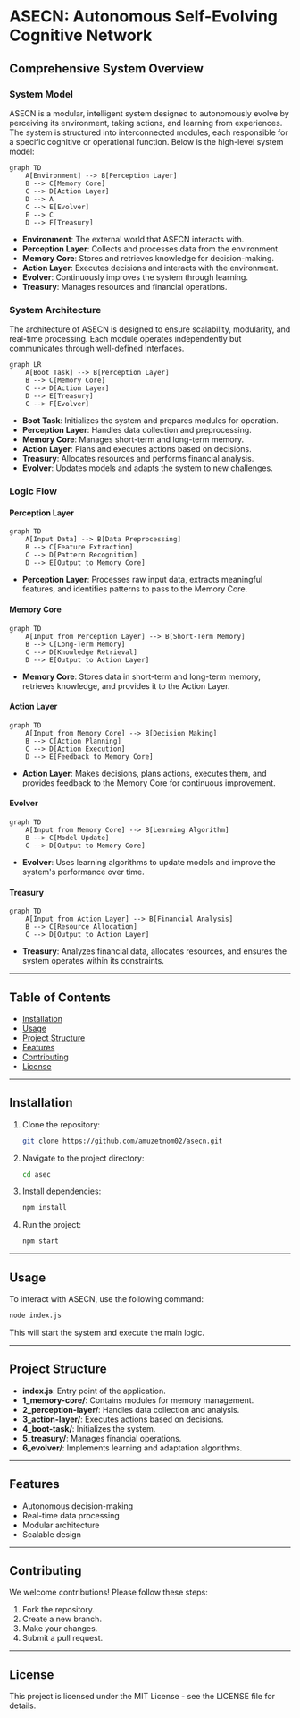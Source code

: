 # ASECN: Autonomous Self-Evolving Cognitive Network

## Comprehensive System Overview

### System Model

ASECN is a modular, intelligent system designed to autonomously evolve by perceiving its environment, taking actions, and learning from experiences. The system is structured into interconnected modules, each responsible for a specific cognitive or operational function. Below is the high-level system model:

```mermaid
graph TD
    A[Environment] --> B[Perception Layer]
    B --> C[Memory Core]
    C --> D[Action Layer]
    D --> A
    C --> E[Evolver]
    E --> C
    D --> F[Treasury]
```

- **Environment**: The external world that ASECN interacts with.
- **Perception Layer**: Collects and processes data from the environment.
- **Memory Core**: Stores and retrieves knowledge for decision-making.
- **Action Layer**: Executes decisions and interacts with the environment.
- **Evolver**: Continuously improves the system through learning.
- **Treasury**: Manages resources and financial operations.

### System Architecture

The architecture of ASECN is designed to ensure scalability, modularity, and real-time processing. Each module operates independently but communicates through well-defined interfaces.

```mermaid
graph LR
    A[Boot Task] --> B[Perception Layer]
    B --> C[Memory Core]
    C --> D[Action Layer]
    D --> E[Treasury]
    C --> F[Evolver]
```

- **Boot Task**: Initializes the system and prepares modules for operation.
- **Perception Layer**: Handles data collection and preprocessing.
- **Memory Core**: Manages short-term and long-term memory.
- **Action Layer**: Plans and executes actions based on decisions.
- **Treasury**: Allocates resources and performs financial analysis.
- **Evolver**: Updates models and adapts the system to new challenges.

### Logic Flow

#### Perception Layer

```mermaid
graph TD
    A[Input Data] --> B[Data Preprocessing]
    B --> C[Feature Extraction]
    C --> D[Pattern Recognition]
    D --> E[Output to Memory Core]
```

- **Perception Layer**: Processes raw input data, extracts meaningful features, and identifies patterns to pass to the Memory Core.

#### Memory Core

```mermaid
graph TD
    A[Input from Perception Layer] --> B[Short-Term Memory]
    B --> C[Long-Term Memory]
    C --> D[Knowledge Retrieval]
    D --> E[Output to Action Layer]
```

- **Memory Core**: Stores data in short-term and long-term memory, retrieves knowledge, and provides it to the Action Layer.

#### Action Layer

```mermaid
graph TD
    A[Input from Memory Core] --> B[Decision Making]
    B --> C[Action Planning]
    C --> D[Action Execution]
    D --> E[Feedback to Memory Core]
```

- **Action Layer**: Makes decisions, plans actions, executes them, and provides feedback to the Memory Core for continuous improvement.

#### Evolver

```mermaid
graph TD
    A[Input from Memory Core] --> B[Learning Algorithm]
    B --> C[Model Update]
    C --> D[Output to Memory Core]
```

- **Evolver**: Uses learning algorithms to update models and improve the system's performance over time.

#### Treasury

```mermaid
graph TD
    A[Input from Action Layer] --> B[Financial Analysis]
    B --> C[Resource Allocation]
    C --> D[Output to Action Layer]
```

- **Treasury**: Analyzes financial data, allocates resources, and ensures the system operates within its constraints.

---

## Table of Contents

- [Installation](#installation)
- [Usage](#usage)
- [Project Structure](#project-structure)
- [Features](#features)
- [Contributing](#contributing)
- [License](#license)

---

## Installation

1. Clone the repository:

   ```bash
   git clone https://github.com/amuzetnom02/asecn.git
   ```

2. Navigate to the project directory:

   ```bash
   cd asec
   ```

3. Install dependencies:

   ```bash
   npm install
   ```

4. Run the project:

   ```bash
   npm start
   ```

---

## Usage

To interact with ASECN, use the following command:

```bash
node index.js
```

This will start the system and execute the main logic.

---

## Project Structure

- **index.js**: Entry point of the application.
- **1_memory-core/**: Contains modules for memory management.
- **2_perception-layer/**: Handles data collection and analysis.
- **3_action-layer/**: Executes actions based on decisions.
- **4_boot-task/**: Initializes the system.
- **5_treasury/**: Manages financial operations.
- **6_evolver/**: Implements learning and adaptation algorithms.

---

## Features

- Autonomous decision-making
- Real-time data processing
- Modular architecture
- Scalable design

---

## Contributing

We welcome contributions! Please follow these steps:

1. Fork the repository.
2. Create a new branch.
3. Make your changes.
4. Submit a pull request.

---

## License

This project is licensed under the MIT License - see the LICENSE file for details.
